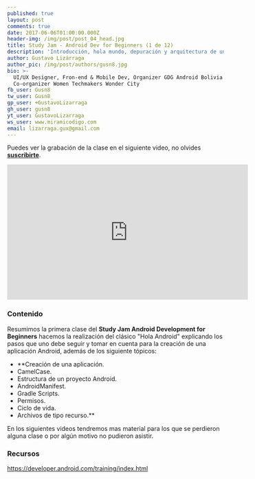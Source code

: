 ```yaml
---
published: true
layout: post
comments: true
date: 2017-06-06T01:00:00.000Z
header-img: /img/post/post_04_head.jpg
title: Study Jam - Android Dev for Beginners (1 de 12)
description: 'Introducción, hola mundo, depuración y arquitectura de un proyecto'
author: Gustavo Lizárraga
author_pic: /img/post/authors/gusn8.jpg
bio: >-
  UI/UX Designer, Fron-end & Mobile Dev, Organizer GDG Android Bolivia y
  Co-organizer Women Techmakers Wonder City
fb_user: Gusn8
tw_user: Gusn8_
gp_user: +GustavoLizarraga
gh_user: gusn8
yt_user: GustavoLizarraga
ws_user: www.miramicodigo.com
email: lizarraga.gux@gmail.com
---
```



Puedes ver la grabación de la clase en el siguiente video, no olvides **[suscribirte](https://www.youtube.com/AndroidboliviaOrg)**.

<iframe width="560" height="315" src="https://www.youtube.com/embed/9h-Jbl7-MMQ" frameborder="0" allowfullscreen></iframe>

### Contenido

Resumimos la primera clase del **Study Jam Android Development for Beginners** hacemos la realización del clásico "Hola Android" explicando los pasos que uno debe seguir y tomar en cuenta para la creación de una aplicación Android, además de los siguiente tópicos:
* **Creación de una aplicación.
* CamelCase.
* Estructura de un proyecto Android.
* AndroidManifest.
* Gradle Scripts.
* Permisos.
* Ciclo de vida.
* Archivos de tipo recurso.**

En los siguientes videos tendremos mas material para los que se perdieron alguna clase o por algún motivo no pudieron asistir.

### Recursos

https://developer.android.com/training/index.html

